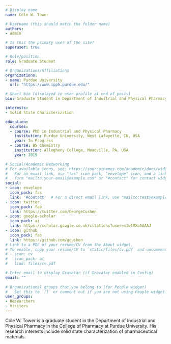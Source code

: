 ```yaml
---
# Display name
name: Cole W. Tower

# Username (this should match the folder name)
authors:
- admin

# Is this the primary user of the site?
superuser: true

# Role/position
role: Graduate Student

# Organizations/Affiliations
organizations:
- name: Purdue University
  url: "https://www.ipph.purdue.edu/"

# Short bio (displayed in user profile at end of posts)
bio: Graduate Student in Department of Industrial and Physical Pharmacy, College of Pharmacy, Purdue University, West Lafayette, IN, USA

interests:
- Solid State Characterization

education:
  courses:
  - course: PhD in Industrial and Physical Pharmacy
    institution: Purdue University, West Lafayette, IN, USA
    year: In Progress
  - course: BS Chemistry
    institution: Allegheny College, Meadville, PA, USA
    year: 2019

# Social/Academic Networking
# For available icons, see: https://sourcethemes.com/academic/docs/widgets/#icons
#   For an email link, use "fas" icon pack, "envelope" icon, and a link in the
#   form "mailto:your-email@example.com" or "#contact" for contact widget.
social:
- icon: envelope
  icon_pack: fas
  link: '#contact'  # For a direct email link, use "mailto:test@example.org".
- icon: twitter
  icon_pack: fab
  link: https://twitter.com/GeorgeCushen
- icon: google-scholar
  icon_pack: ai
  link: https://scholar.google.co.uk/citations?user=sIwtMXoAAAAJ
- icon: github
  icon_pack: fab
  link: https://github.com/gcushen
# Link to a PDF of your resume/CV from the About widget.
# To enable, copy your resume/CV to `static/files/cv.pdf` and uncomment the lines below.  
# - icon: cv
#   icon_pack: ai
#   link: files/cv.pdf

# Enter email to display Gravatar (if Gravatar enabled in Config)
email: ""
  
# Organizational groups that you belong to (for People widget)
#   Set this to `[]` or comment out if you are not using People widget.  
user_groups:
- Researchers
- Visitors
---
```


Cole W. Tower is a graduate student in the Department of Industrial and Physical Pharmacy in the College of Pharmacy at Purdue University. His research interests include solid state characterization of pharmaceutical materials. 
